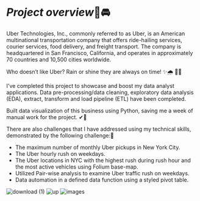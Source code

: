 

# *Project overview*🚗🚘




Uber Technologies, Inc., commonly referred to as Uber, is an American multinational transportation company that offers ride-hailing services, courier services, food delivery, and freight transport. The company is headquartered in San Francisco, California, and operates in approximately 70 countries and 10,500 cities worldwide.

Who doesn’t like Uber? Rain or shine they are always on time! ✨🌧️ 👍🏾

I've completed this project to showcase and boost my data analyst applications. Data pre-processing/data cleaning, exploratory data analysis (EDA), extract, transform and load pipeline (ETL) have been completed.

Built data visualization of this business using Python, saving me a week of manual work for the project. ✔💯

There are also challenges that I have addressed using my technical skills, demonstrated by the following challenge:🎯

- The maximum number of monthly Uber pickups in New York City.
- The Uber hourly rush on weekdays.
- The Uber locations in NYC with the highest rush during rush hour and the most active vehicles using Folium base-map.
- Utilized Pair-wise analysis to examine Uber traffic rush on weekdays.
- Data automation in a defined data function using a styled pivot table.

![download (1)](https://github.com/Huda30/Uber/assets/130062839/0dc33649-53c9-4e13-84af-fe1f3f57b7c0)  ![up](https://github.com/Huda30/Uber/assets/130062839/d263296b-ddb6-4866-85b9-adf88900207c)  ![images](https://github.com/Huda30/Uber/assets/130062839/1efb41b5-9a14-4c60-9fec-1df41645d74d)



